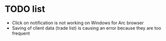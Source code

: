 # TODO list

- Click on notification is not working on Windows for Arc browser
- Saving of client data (trade list) is causing an error because they are too frequent
